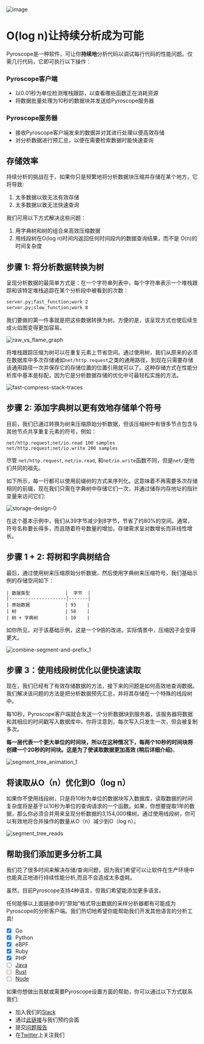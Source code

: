 ![image](https://user-images.githubusercontent.com/23323466/110414341-8ad0c000-8044-11eb-9628-7b24e50295b2.png)

# O(log n)让持续分析成为可能

Pyroscope是一种软件，可让你**持续地**分析代码以调试每行代码的性能问题。仅需几行代码，它即可执行以下操作： 

### Pyroscope客户端
- 以0.01秒为单位检测堆栈跟踪，以查看哪些函数正在消耗资源
- 将数据批量处理为10秒的数据块并发送给Pyroscope服务器

### Pyroscope服务器
- 接收Pyroscope客户端发来的数据并对其进行处理以便高效存储
- 对分析数据进行预汇总，以便在需要检索数据时能快速查询

## 存储效率

持续分析的挑战在于，如果你只是频繁地将分析数据块压缩并存储在某个地方，它将导致:
1.	太多数据以致无法有效存储
2.	太多数据以致无法快速查询

我们可用以下方式解决这些问题：
1.	用字典树和树的组合来高效压缩数据
2.	用线段树在O(log n)时间内返回任何时间段内的数据查询结果，而不是 O(n)的时间复杂度

## 步骤 1: 将分析数据转换为树

呈现分析数据的最简单方式是：在一个字符串列表中，每个字符串表示一个堆栈跟踪和该特定堆栈追踪在某个分析段中被看到的次数：

```bash
server.py;fast_function;work 2
server.py;slow_function;work 8
```

我们要做的第一件事就是把这些数据转换为树。方便的是，该呈现方式也使后续生成火焰图变得更加容易。

![raw_vs_flame_graph](https://user-images.githubusercontent.com/23323466/110378930-0f065180-800b-11eb-9357-71724bc7258c.gif)

将堆栈跟踪压缩为树可以在重复元素上节省空间。通过使用树，我们从原来的必须在数据库中多次存储诸如`net/http.request`之类的通用路径，到现在只需要存储该通用路径一次并保存它的存储位置的位置引用就可以了。这种存储方式在性能分析库中基本是标配，因为它是分析数据存储的优化中可最轻松实施的方法。

![fast-compress-stack-traces](https://user-images.githubusercontent.com/23323466/110227218-e109fb80-7eaa-11eb-81a8-cdf2b3944f1c.gif)

## 步骤 2: 添加字典树以更有效地存储单个符号

目前，我们已通过转换为树来压缩原始分析数据，但该压缩树中有很多节点包含与其他节点共享重复元素的符号，例如：

```
net/http.request;net/io.read 100 samples
net/http.request;net/io.write 200 samples
```

尽管 `net/http.request`, `net/io.read`, 和`net/io.write`函数不同，但是`net/`是他们共同的祖先。

如下所示，每一行都可以使用前缀树的方式来序列化。这意味着不再需要多次存储相同的前缀，现在我们只需在字典树中存储它们一次，并通过储存内存地址的指针变量来访问它们:

![storage-design-0](https://user-images.githubusercontent.com/23323466/110520399-446e7600-80c3-11eb-84e9-ecac7c0dbf23.gif)

在这个基本示例中，我们从39字节减少到8字节，节省了约80%的空间。通常，符号名称要长得多，而且随着符号数量的增加，存储需求呈对数增长而非线性增长。

## 步骤 1 + 2: 将树和字典树结合

最后，通过使用树来压缩原始分析数据，然后使用字典树来压缩符号，我们基础示例的存储空间如下：

```
| 数据类型             |  字节  |
|---------------------|-------|
| 原始数据             | 93    |
| 树                  | 58    |
| 树 + 字典树          | 10    |
```

如你所见，对于该基础示例，这是一个9倍的改进。实际情景中，压缩因子会变得更大。

![combine-segment-and-prefix_1](https://user-images.githubusercontent.com/23323466/110262208-ca75aa00-7f67-11eb-8f16-0572a4641ee1.gif)

## 步骤 3：使用线段树优化以便快速读取

现在，我们已经有了有效存储数据的方法，接下来的问题是如何高效地查询数据。我们解决该问题的方法是把分析数据预先汇总，并将其存储在一个特殊的线段树中。

每10秒，Pyroscope客户端就会发送一个分析数据块到服务器，该服务器将数据和其相应的时间戳写入数据库中。你将注意到，每次写入只发生一次，但会被复制多次。

**每一层代表一个更大单位的时间块，所以在这种情况下，每两个10秒的时间块将创建一个20秒的时间块。这是为了使读取数据更加高效 (稍后详细介绍)**。

![segment_tree_animation_1](https://user-images.githubusercontent.com/23323466/110259555-196a1200-7f5d-11eb-9223-218bb4b34c6b.gif)

## 将读取从O（n）优化到O（log n）

如果你不使用线段树，只是将10秒为单位的数据块写入数据库，读取数据的时间复杂度将是基于以10秒为单位的查询请求的一个函数。如果，你想要提取1年的数据，那么你必须合并用来呈现分析数据的3,154,000棵树。通过使用线段树，你可以有效地将合并操作的数量从O（n）减少到O（log n）。

![segment_tree_reads](https://user-images.githubusercontent.com/23323466/110277713-b98a6000-7f8a-11eb-942f-3a924a6e0b09.gif)


## 帮助我们添加更多分析工具

我们花了很多时间来解决存储/查询问题，因为我们希望可以让软件在生产环境中也能真正地进行持续性能分析,而且不会造成太多虚耗。

虽然，目前Pyroscope支持4种语言，但我们希望能添加更多语言。

任何能够以上面链接中的“原始”格式导出数据的采样分析器都有可能成为Pyroscope的分析客户端。我们热切地希望你能帮助我们开发其他语言的分析工具!


- [x] Go
- [x] Python
- [x] eBPF
- [x] Ruby
- [x] PHP
- [ ] [Java](https://github.com/pyroscope-io/pyroscope/issues/94)
- [ ] [Rust](https://github.com/pyroscope-io/pyroscope/issues/83#issuecomment-784947654)
- [ ] [Node](https://github.com/pyroscope-io/pyroscope/issues/8)

如果你想做出贡献或需要Pyroscope设置方面的帮助，你可以通过以下方式联系我们:
- 加入我们的[Slack](https://pyroscope.io/slack)
- 通过[此链接](https://pyroscope.io/setup-call)与我们预约会面
- 提交[问题报告](https://github.com/pyroscope-io/pyroscope/issues)
- 在[Twitter](https://twitter.com/PyroscopeIO)上关注我们
